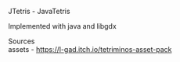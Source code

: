 JTetris - JavaTetris

Implemented with java and libgdx

Sources  
assets - https://l-gad.itch.io/tetriminos-asset-pack